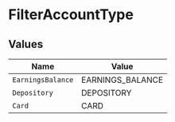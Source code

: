 # FilterAccountType


## Values

| Name              | Value             |
| ----------------- | ----------------- |
| `EarningsBalance` | EARNINGS_BALANCE  |
| `Depository`      | DEPOSITORY        |
| `Card`            | CARD              |